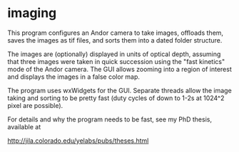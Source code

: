 imaging
=======

This program configures an Andor camera to take images, offloads them,
saves the images as tif files, and sorts them into a dated folder
structure.

The images are (optionally) displayed in units of optical depth,
assuming that three images were taken in quick succession using the
"fast kinetics" mode of the Andor camera. The GUI allows zooming into
a region of interest and displays the images in a false color map.

The program uses wxWidgets for the GUI. Separate threads allow the
image taking and sorting to be pretty fast (duty cycles of down to
1-2s at 1024^2 pixel are possible).

For details and why the program needs to be fast, see my PhD thesis,
available at

  http://jila.colorado.edu/yelabs/pubs/theses.html
